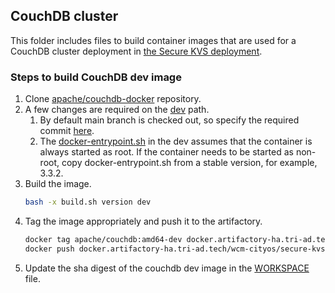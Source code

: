 CouchDB cluster
----------

This folder includes files to build container images that are used for a CouchDB cluster deployment in [the Secure KVS deployment](/infrastructure/helm/secure-kvs).


### Steps to build CouchDB dev image
1. Clone [apache/couchdb-docker](https://github.com/apache/couchdb-docker.git) repository.
2. A few changes are required on the [dev](https://github.com/apache/couchdb-docker/tree/main/dev) path.
    1. By default main branch is checked out, so specify the required commit [here](https://github.com/apache/couchdb-docker/blob/main/dev/Dockerfile#L78).
    2. The [docker-entrypoint.sh](https://github.com/apache/couchdb-docker/blob/main/dev/docker-entrypoint.sh) in the dev assumes that the container is always started as root. If the container needs to be started as non-root, copy docker-entrypoint.sh from a stable version, for example, 3.3.2.
3. Build the image.
    ```sh
    bash -x build.sh version dev
    ```
4. Tag the image appropriately and push it to the artifactory.
    ```sh
    docker tag apache/couchdb:amd64-dev docker.artifactory-ha.tri-ad.tech/wcm-cityos/secure-kvs/apache/couchdb:amd64-dev-3.3.2-<commit>
    docker push docker.artifactory-ha.tri-ad.tech/wcm-cityos/secure-kvs/apache/couchdb:amd64-dev-3.3.2-<commit> 
    ```
5. Update the sha digest of the couchdb dev image in the [WORKSPACE](../../../WORKSPACE) file.
